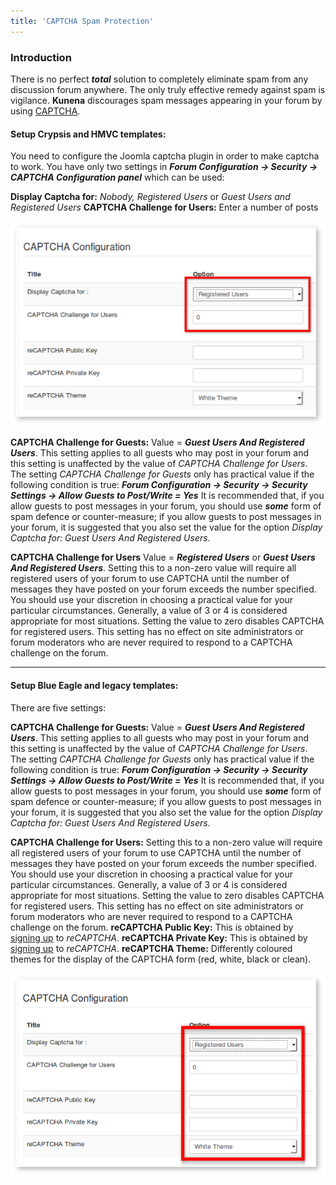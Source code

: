 ```yaml
---
title: 'CAPTCHA Spam Protection'
---
```


### Introduction

There is no perfect **_total_** solution to completely eliminate spam from any discussion forum anywhere. The only truly effective remedy against spam is vigilance.
**Kunena** discourages spam messages appearing in your forum by using [CAPTCHA](https://en.wikipedia.org/wiki/CAPTCHA).

#### Setup Crypsis and HMVC templates:

You need to configure the Joomla captcha plugin in order to make captcha to work. You have only two settings in **_Forum Configuration -> Security -> CAPTCHA Configuration panel_** which can be used:

**Display Captcha for:** _Nobody, Registered Users_ or _Guest Users and Registered Users_
**CAPTCHA Challenge for Users:** Enter a number of posts

![](captcha_crypsis.png)

**CAPTCHA Challenge for Guests:** Value = **_Guest Users And Registered Users_**. This setting applies to all guests who may post in your forum and this setting is unaffected by the value of _CAPTCHA Challenge for Users_. The setting _CAPTCHA Challenge for Guests_ only has practical value if the following condition is true:
**_Forum Configuration -> Security -> Security Settings -> Allow Guests to Post/Write = Yes_**
It is recommended that, if you allow guests to post messages in your forum, you should use **_some_** form of spam defence or counter-measure; if you allow guests to post messages in your forum, it is suggested that you also set the value for the option _Display Captcha for: Guest Users And Registered Users_.

**CAPTCHA Challenge for Users** Value = **_Registered Users_** or **_Guest Users And Registered Users_**. Setting this to a non-zero value will require all registered users of your forum to use CAPTCHA until the number of messages they have posted on your forum exceeds the number specified. You should use your discretion in choosing a practical value for your particular circumstances. Generally, a value of 3 or 4 is considered appropriate for most situations. Setting the value to zero disables CAPTCHA for registered users. This setting has no effect on site administrators or forum moderators who are never required to respond to a CAPTCHA challenge on the forum.

---

#### Setup Blue Eagle and legacy templates:

There are five settings:

**CAPTCHA Challenge for Guests:** Value = **_Guest Users And Registered Users_**. This setting applies to all guests who may post in your forum and this setting is unaffected by the value of _CAPTCHA Challenge for Users_. The setting _CAPTCHA Challenge for Guests_ only has practical value if the following condition is true:
**_Forum Configuration -> Security -> Security Settings -> Allow Guests to Post/Write = Yes_**
It is recommended that, if you allow guests to post messages in your forum, you should use **_some_** form of spam defence or counter-measure; if you allow guests to post messages in your forum, it is suggested that you also set the value for the option _Display Captcha for: Guest Users And Registered Users_.

**CAPTCHA Challenge for Users:** Setting this to a non-zero value will require all registered users of your forum to use CAPTCHA until the number of messages they have posted on your forum exceeds the number specified.  You should use your discretion in choosing a practical value for your particular circumstances.  Generally, a value of 3 or 4 is considered appropriate for most situations. Setting the value to zero disables CAPTCHA for registered users.  This setting has no effect on site administrators or forum moderators who are never required to respond to a CAPTCHA challenge on the forum.
**reCAPTCHA Public Key:**  This is obtained by [signing up](https://www.google.com/recaptcha/admin/create) to _reCAPTCHA_.
**reCAPTCHA Private Key:**  This is obtained by [signing up](https://www.google.com/recaptcha/admin/create) to _reCAPTCHA_.
**reCAPTCHA Theme:**  Differently coloured themes for the display of the CAPTCHA form (red, white, black or clean).

![](captcha_blue_eagle.png)